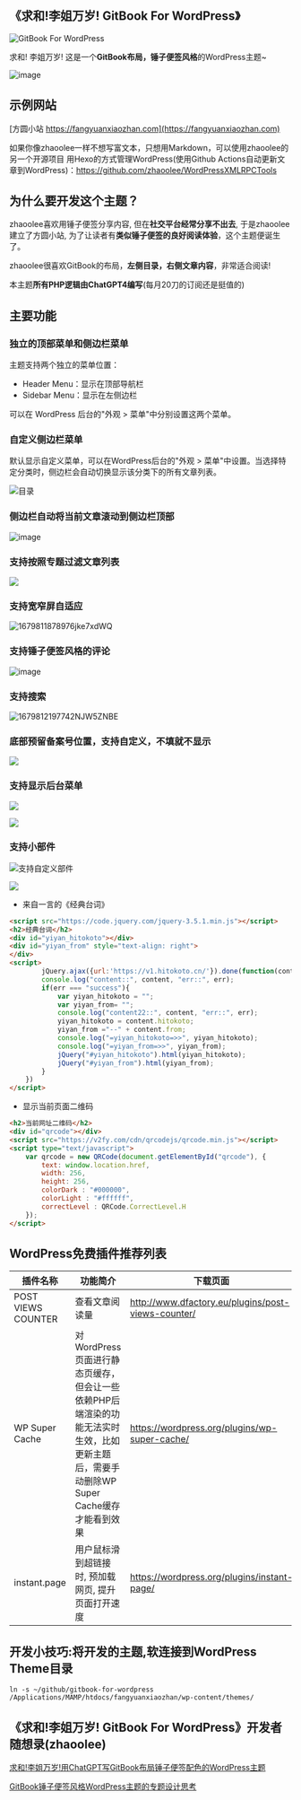 ## 《求和!李姐万岁! GitBook For WordPress》


![GitBook For WordPress](https://raw.githubusercontent.com/zhaoolee/gitbook-for-wordpress/main/screenshot.jpg)

求和! 李姐万岁! 这是一个**GitBook布局，锤子便签风格**的WordPress主题~

![image](https://user-images.githubusercontent.com/15868458/227762523-c753be6e-82d2-478f-9ace-35bb4f65a824.png)

## 示例网站

[方圆小站 https://fangyuanxiaozhan.com](https://fangyuanxiaozhan.com)


如果你像zhaoolee一样不想写富文本，只想用Markdown，可以使用zhaoolee的另一个开源项目 用Hexo的方式管理WordPress(使用Github Actions自动更新文章到WordPress)：https://github.com/zhaoolee/WordPressXMLRPCTools



## 为什么要开发这个主题？

zhaoolee喜欢用锤子便签分享内容, 但在**社交平台经常分享不出去**, 于是zhaoolee建立了方圆小站, 为了让读者有**类似锤子便签的良好阅读体验**，这个主题便诞生了。

zhaoolee很喜欢GitBook的布局，**左侧目录，右侧文章内容**，非常适合阅读!

本主题**所有PHP逻辑由ChatGPT4编写**(每月20刀的订阅还是挺值的)



## 主要功能

### 独立的顶部菜单和侧边栏菜单

主题支持两个独立的菜单位置：
- Header Menu：显示在顶部导航栏
- Sidebar Menu：显示在左侧边栏

可以在 WordPress 后台的"外观 > 菜单"中分别设置这两个菜单。

### 自定义侧边栏菜单

默认显示自定义菜单，可以在WordPress后台的"外观 > 菜单"中设置。当选择特定分类时，侧边栏会自动切换显示该分类下的所有文章列表。

![目录](https://user-images.githubusercontent.com/15868458/228869086-10a15187-e528-4986-9fd0-5a89474ce7d4.png)


### 侧边栏自动将当前文章滚动到侧边栏顶部

![image](https://user-images.githubusercontent.com/15868458/228868598-1269a5bd-1a8a-46ad-9775-d7a1ccaae0f8.png)


### 支持按照专题过滤文章列表
![](https://user-images.githubusercontent.com/15868458/228867096-1557730d-0dd6-45ae-bb11-b4b145dffec1.png)

### 支持宽窄屏自适应

![1679811878976jke7xdWQ](https://user-images.githubusercontent.com/15868458/227762273-0c0a143c-0f63-461f-a81c-b04fd44ec839.gif)


### 支持锤子便签风格的评论

![image](https://user-images.githubusercontent.com/15868458/228868043-5915449d-73dc-4db0-93f0-a262fb7dd054.png)


### 支持搜索

![1679812197742NJW5ZNBE](https://user-images.githubusercontent.com/15868458/227762298-12e9e3ac-c196-4800-85e1-dd802b4ac4c8.gif)

### 底部预留备案号位置，支持自定义，不填就不显示


![](https://user-images.githubusercontent.com/15868458/227778249-c22c50a4-4924-4548-bd93-662baeffab50.png)



### 支持显示后台菜单

![](https://user-images.githubusercontent.com/15868458/230023019-c66fb93a-cfbb-469b-a44f-7161ab32d999.png)

![](https://user-images.githubusercontent.com/15868458/230023799-baef2fa6-0afa-46fd-a86b-17a57e1dc994.png)

### 支持小部件

![支持自定义部件](https://user-images.githubusercontent.com/15868458/230281955-8320a7a3-5a55-4c12-a20b-c6ff79bfa682.png)


![](https://user-images.githubusercontent.com/15868458/230282549-7e70a950-cb31-4b2e-94f4-7a3d55943252.png)


- 来自一言的《经典台词》

```html
<script src="https://code.jquery.com/jquery-3.5.1.min.js"></script>
<h2>经典台词</h2>
<div id="yiyan_hitokoto"></div>
<div id="yiyan_from" style="text-align: right">
</div>
<script>
        jQuery.ajax({url:'https://v1.hitokoto.cn/'}).done(function(content,err){
        console.log("content::", content, "err::", err);
        if(err === "success"){
            var yiyan_hitokoto = "";
            var yiyan_from= "";
            console.log("content22::", content, "err::", err);
            yiyan_hitokoto = content.hitokoto;
            yiyan_from ="--" + content.from;
            console.log("=yiyan_hitokoto=>>", yiyan_hitokoto);
            console.log("=yiyan_from=>>", yiyan_from);
            jQuery("#yiyan_hitokoto").html(yiyan_hitokoto);
            jQuery("#yiyan_from").html(yiyan_from);
        }
    })
</script>
```



- 显示当前页面二维码

```html
<h2>当前网址二维码</h2>
<div id="qrcode"></div>
<script src="https://v2fy.com/cdn/qrcodejs/qrcode.min.js"></script>
<script type="text/javascript">
    var qrcode = new QRCode(document.getElementById("qrcode"), {
        text: window.location.href,
        width: 256,
        height: 256,
        colorDark : "#000000",
        colorLight : "#ffffff",
        correctLevel : QRCode.CorrectLevel.H
    });
</script>
```

## WordPress免费插件推荐列表

| 插件名称 | 功能简介 | 下载页面 |
| --- | --- | --- |
| POST VIEWS COUNTER | 查看文章阅读量 |  http://www.dfactory.eu/plugins/post-views-counter/ |
| WP Super Cache  | 对WordPress页面进行静态页缓存，但会让一些依赖PHP后端渲染的功能无法实时生效，比如更新主题后，需要手动删除WP Super Cache缓存才能看到效果 | https://wordpress.org/plugins/wp-super-cache/ |
| instant.page | 用户鼠标滑到超链接时, 预加载网页, 提升页面打开速度 | https://wordpress.org/plugins/instant-page/ |

## 开发小技巧:将开发的主题,软连接到WordPress Theme目录

```shell
ln -s ~/github/gitbook-for-wordpress /Applications/MAMP/htdocs/fangyuanxiaozhan/wp-content/themes/
```


## 《求和!李姐万岁! GitBook For WordPress》开发者随想录(zhaoolee)

[求和!李姐万岁!用ChatGPT写GitBook布局锤子便签配色的WordPress主题](https://fangyuanxiaozhan.com/p/2023-03-26-13-04-25-gitbook-for-wordpress/)

[GitBook锤子便签风格WordPress主题的专题设计思考](https://fangyuanxiaozhan.com/p/2023-03-30-19-20-51-gitbook-wordpress/)